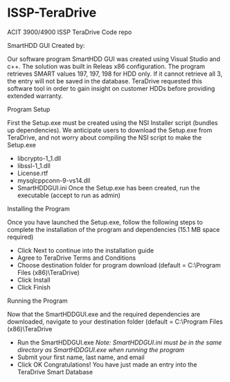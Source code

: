 # ISSP-TeraDrive
ACIT 3900/4900 ISSP TeraDrive Code repo

SmartHDD GUI
Created by: 

Our software program SmartHDD GUI was created using Visual Studio and c++. The solution was built in Releas x86 configuration. The program retrieves SMART values 197, 197, 198 for HDD only. If it cannot retrieve all 3, the entry will not be saved in the database.
TeraDrive requested this software tool in order to gain insight on customer HDDs before providing extended warranty. 

Program Setup

First the Setup.exe must be created using the NSI Installer script (bundles up dependencies). We anticipate users to download the Setup.exe from TeraDrive, and not worry about compiling the NSI script to make the Setup.exe
  - libcrypto-1_1.dll
  - libssl-1_1.dll
  - License.rtf
  - mysqlcppconn-9-vs14.dll
  - SmartHDDGUI.ini
Once the Setup.exe has been created, run the executable (accept to run as admin)

Installing the Program

Once you have launched the Setup.exe, follow the following steps to complete the installation of the program and dependencies (15.1 MB space required)
  - Click Next to continue into the installation guide
  - Agree to TeraDrive Terms and Conditions
  - Choose destination folder for program download (default = C:\Program Files (x86)\TeraDrive)
  - Click Install
  - Click Finish

Running the Program

Now that the SmartHDDGUI.exe and the required dependencies are downloaded, navigate to your destination folder (default = C:\Program Files (x86)\TeraDrive
  - Run the SmartHDDGUI.exe       *Note: SmartHDDGUI.ini must be in the same directory as SmartHDDGUI.exe when running the program*
  -  Submit your first name, last name, and email
  -  Click OK
Congratulations! You have just made an entry into the TeraDrive Smart Database
